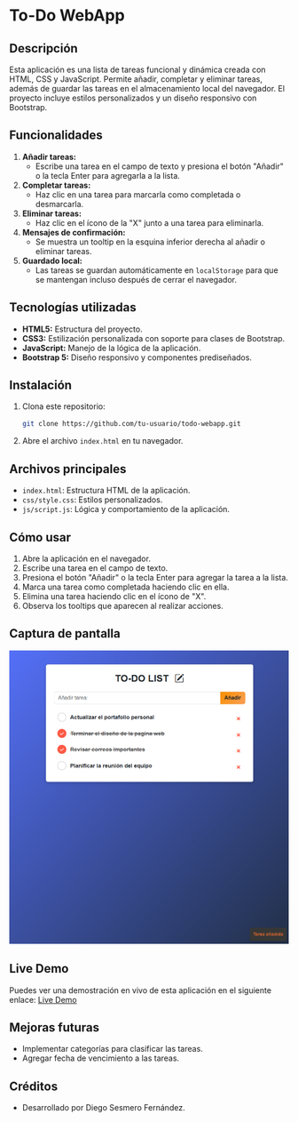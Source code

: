 # To-Do WebApp

## Descripción
Esta aplicación es una lista de tareas funcional y dinámica creada con HTML, CSS y JavaScript. Permite añadir, completar y eliminar tareas, además de guardar las tareas en el almacenamiento local del navegador. El proyecto incluye estilos personalizados y un diseño responsivo con Bootstrap.

## Funcionalidades
1. **Añadir tareas:**
   - Escribe una tarea en el campo de texto y presiona el botón "Añadir" o la tecla Enter para agregarla a la lista.
2. **Completar tareas:**
   - Haz clic en una tarea para marcarla como completada o desmarcarla.
3. **Eliminar tareas:**
   - Haz clic en el ícono de la "X" junto a una tarea para eliminarla.
4. **Mensajes de confirmación:**
   - Se muestra un tooltip en la esquina inferior derecha al añadir o eliminar tareas.
5. **Guardado local:**
   - Las tareas se guardan automáticamente en `localStorage` para que se mantengan incluso después de cerrar el navegador.

## Tecnologías utilizadas
- **HTML5:** Estructura del proyecto.
- **CSS3:** Estilización personalizada con soporte para clases de Bootstrap.
- **JavaScript:** Manejo de la lógica de la aplicación.
- **Bootstrap 5:** Diseño responsivo y componentes prediseñados.

## Instalación
1. Clona este repositorio:
   ```bash
   git clone https://github.com/tu-usuario/todo-webapp.git
   ```
2. Abre el archivo `index.html` en tu navegador.

## Archivos principales
- `index.html`: Estructura HTML de la aplicación.
- `css/style.css`: Estilos personalizados.
- `js/script.js`: Lógica y comportamiento de la aplicación.

## Cómo usar
1. Abre la aplicación en el navegador.
2. Escribe una tarea en el campo de texto.
3. Presiona el botón "Añadir" o la tecla Enter para agregar la tarea a la lista.
4. Marca una tarea como completada haciendo clic en ella.
5. Elimina una tarea haciendo clic en el ícono de "X".
6. Observa los tooltips que aparecen al realizar acciones.

## Captura de pantalla
![Captura de pantalla](media/images/captura-proyecto.png)

## Live Demo
Puedes ver una demostración en vivo de esta aplicación en el siguiente enlace: [Live Demo](https://tu-enlace-aqui.com)

## Mejoras futuras
- Implementar categorías para clasificar las tareas.
- Agregar fecha de vencimiento a las tareas.

## Créditos
- Desarrollado por Diego Sesmero Fernández.


